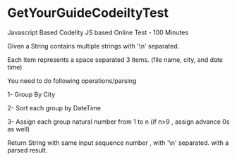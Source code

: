 # GetYourGuideCodeiltyTest
Javascript Based Codelity JS based Online Test - 100 Minutes

Given a String contains multiple strings with '\n' separated.

Each item represents a space separated 3 items. (file name, city, and date time)

You need to do following operations/parsing


1- Group By City

2- Sort each group by DateTime

3- Assign each group natural number from 1 to n (if n>9 , assign advance 0s as well)


Return String with same input sequence number , with '\n' separated. with a parsed result.
